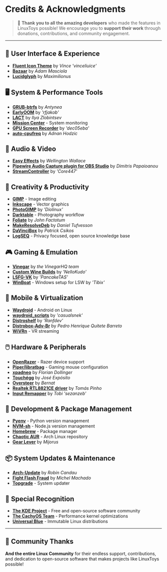 # Credits & Acknowledgments

> 💙 **Thank you to all the amazing developers** who made the features in LinuxToys possible! We encourage you to **support their work** through donations, contributions, and community engagement.

---

## 🎨 User Interface & Experience

- **[Fluent Icon Theme](https://github.com/vinceliuice/Fluent-icon-theme)** by *Vince 'vinceliuice'*
- **[Bazaar](https://github.com/kolunmi/bazaar)** by *Adam Masciola*
- **[Lucidglyph](https://github.com/maximilionus/lucidglyph/tree/v0.11.0)** by *Maximilionus*

## 🖥️ System & Performance Tools

- **[GRUB-btrfs](https://github.com/Antynea/grub-btrfs)** by *Antynea*
- **[EarlyOOM](https://github.com/rfjakob/earlyoom)** by *'rfjakob'*
- **[LACT](https://github.com/ilya-zlobintsev/LACT)** by *Ilya Zlobintsev*
- **[Mission Center](https://missioncenter.io)** - System monitoring
- **[GPU Screen Recorder](https://git.dec05eba.com/?p=about)** by *'dec05eba'*
- **[auto-cpufreq](https://github.com/AdnanHodzic/auto-cpufreq)** by *Adnan Hodzic*

## 🎵 Audio & Video

- **[Easy Effects](https://github.com/wwmm/easyeffects)** by *Wellington Wallace*
- **[Pipewire Audio Capture plugin for OBS Studio](https://github.com/dimtpap/obs-pipewire-audio-capture)** by *Dimitris Papaioanou*
- **[StreamController](https://github.com/StreamController/StreamController)** by *'Core447'*

## 🎨 Creativity & Productivity

- **[GIMP](https://www.gimp.org)** - Image editing
- **[Inkscape](https://inkscape.org)** - Vector graphics
- **[PhotoGIMP](https://github.com/Diolinux/PhotoGIMP)** by *'Diolinux'*
- **[Darktable](https://www.darktable.org)** - Photography workflow
- **[Foliate](https://johnfactotum.github.io/foliate)** by *John Factotum*
- **[MakeResolveDeb](https://www.danieltufvesson.com/makeresolvedeb)** by *Daniel Tufvesson*
- **[DaVinciBox](https://github.com/zelikos/davincibox)** by *Patrick Csikos*
- **[LogSEQ](https://logseq.com)** - Privacy focused, open source knowledge base

## 🎮 Gaming & Emulation

- **[Vinegar](https://vinegarhq.org/Home/index.html)** by *the VinegarHQ team*
- **[Custom Wine Builds](https://github.com/NelloKudo/WineBuilder)** by *'NelloKudo'*
- **[LSFG-VK](https://github.com/PancakeTAS/lsfg-vk)** by *'PancakeTAS'*
- **[WinBoat](https://github.com/TibixDev/winboat)** - Windows setup for LSW by *'Tibix'*

## 📱 Mobile & Virtualization

- **[Waydroid](https://waydro.id/)** - Android on Linux
- **[waydroid_scripts](https://github.com/casualsnek/waydroid_script)** by *'casualsnek'*
- **[Distroshelf](https://github.com/ranfdev/DistroShelf)** by *'Ranfdev'*
- **[Distrobox-Adv-Br](https://github.com/pedrohqb/distrobox-adv-br)** by *Pedro Henrique Quitete Barreto*
- **[WiVRn](https://github.com/WiVRn)** - VR streaming

## 🖱️ Hardware & Peripherals

- **[OpenRazer](https://openrazer.github.io)** - Razer device support
- **[Piper/libratbag](https://github.com/libratbag/piper)** - Gaming mouse configuration
- **[xpadneo](https://github.com/atar-axis/xpadneo)** by *Florian Dollinger*
- **[Touchégg](https://github.com/JoseExposito/touchegg)** by *José Expósito*
- **[Oversteer](https://github.com/berarma/oversteer)** by *Bernat*
- **[Realtek RTL8821CE driver](https://github.com/tomaspinho/rtl8821ce)** by *Tomás Pinho*
- **[Input Remapper](https://github.com/sezanzeb/input-remapper)** by *Tobi 'sezanzeb'*

## 🔧 Development & Package Management

- **[Pyenv](https://github.com/pyenv)** - Python version management
- **[NVM-sh](https://github.com/nvm-sh)** - Node.js version management
- **[Homebrew](https://brew.sh/)** - Package manager
- **[Chaotic AUR](https://aur.chaotic.cx/)** - Arch Linux repository
- **[Gear Lever](https://github.com/mijorus/gearlever)** by *Mijorus*

## 📦 System Updates & Maintenance

- **[Arch-Update](https://github.com/Antiz96/arch-update)** by *Robin Candau*
- **[Fight Flash Fraud](https://github.com/AltraMayor/f3)** by *Michel Machado*
- **[Topgrade](https://github.com/topgrade-rs/topgrade)** - System updater

## 🌟 Special Recognition

- **[The KDE Project](https://kde.org)** - Free and open-source software community
- **[The CachyOS Team](https://github.com/CachyOS/linux-cachyos)** - Performance kernel optimizations
- **[Universal Blue](https://universal-blue.org)** - Immutable Linux distributions

---

## 🙏 Community Thanks

**And the entire Linux Community** for their endless support, contributions, and dedication to open-source software that makes projects like LinuxToys possible!